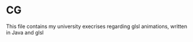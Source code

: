 # CG

This file contains my university execrises regarding glsl animations, written in Java and glsl
